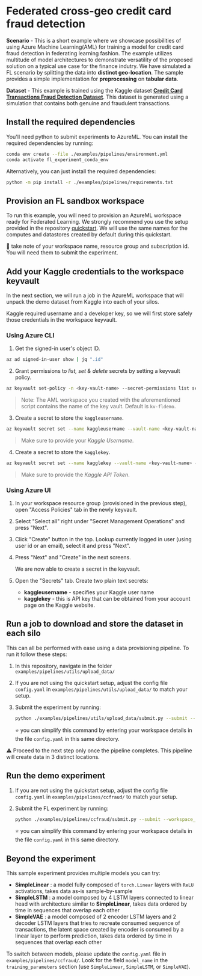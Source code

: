 # Federated cross-geo credit card fraud detection

**Scenario** - This is a short example where we showcase possibilities of using Azure Machine Learning(AML) for training a model for credit card fraud detection in federating learning fashion. The example utilizes multitude of model architectures to demonstrate versatility of the proposed solution on a typical use case for the finance indutry. We have simulated a FL scenario by splitting the data into **distinct geo-location**. The sample provides a simple implementation  for **preprocessing** on **tabular data**.

**Dataset** - This example is trained using the Kaggle dataset [**Credit Card Transactions Fraud Detection Dataset**](https://www.kaggle.com/datasets/kartik2112/fraud-detection?datasetId=817870&sortBy=voteCount&types=competitions). This dataset is generated using a simulation that contains both genuine and fraudulent transactions. 

## Install the required dependencies

You'll need python to submit experiments to AzureML. You can install the required dependencies by running:

```bash
conda env create --file ./examples/pipelines/environment.yml
conda activate fl_experiment_conda_env
```

Alternatively, you can just install the required dependencies:

```bash
python -m pip install -r ./examples/pipelines/requirements.txt
```

## Provision an FL sandbox workspace

To run this example, you will need to provision an AzureML workspace ready for Federated Learning. We strongly recommend you use the setup provided in the repository [quickstart](../quickstart.md). We will use the same names for the computes and datastores created by default during this quickstart.

:notebook: take note of your workspace name, resource group and subscription id. You will need them to submit the experiment.

## Add your Kaggle credentials to the workspace keyvault

In the next section, we will run a job in the AzureML workspace that will unpack the demo dataset from Kaggle into each of your silos.

Kaggle required username and a developer key, so we will first store safely those credentials in the workspace keyvault.

### Using Azure CLI

1. Get the signed-in user's object ID. 
```bash
az ad signed-in-user show | jq ".id"
```
2. Grant permissions to *list, set & delete* secrets by setting a keyvault policy. 
```bash
az keyvault set-policy -n <key-vault-name> --secret-permissions list set delete --object-id <object-id>
```
> Note: The AML workspace you created with the aforementioned script contains the name of the key vault. Default is `kv-fldemo`.
3. Create a secret to store the `kaggleusername`. 
```bash
az keyvault secret set --name kaggleusername --vault-name <key-vault-name> --value <kaggle-username>
```
> Make sure to provide your *Kaggle Username*.
4. Create a secret to store the `kagglekey`.
```bash
az keyvault secret set --name kagglekey --vault-name <key-vault-name> --value <kaggle-api-token>
```
> Make sure to provide the *Kaggle API Token*.

### Using Azure UI

1. In your workspace resource group (provisioned in the previous step), open "Access Policies" tab in the newly keyvault.

2. Select "Select all" right under "Secret Management Operations" and press "Next".

3. Click "Create" button in the top. Lookup currently logged in user (using user id or an email), select it and press "Next". 

4. Press "Next" and "Create" in the next screens.

    We are now able to create a secret in the keyvault.

5. Open the "Secrets" tab. Create two plain text secrets:
    
    - **kaggleusername** - specifies your Kaggle user name
    - **kagglekey** - this is API key that can be obtained from your account page on the Kaggle website.

## Run a job to download and store the dataset in each silo

This can all be performed with ease using a data provisioning pipeline. To run it follow these steps:

1. In this repository, navigate in the folder `examples/pipelines/utils/upload_data/`

2. If you are not using the quickstart setup, adjust the config file  `config.yaml` in `examples/pipelines/utils/upload_data/` to match your setup.

3. Submit the experiment by running:

   ```bash
   python ./examples/pipelines/utils/upload_data/submit.py --submit --example CCFRAUD --workspace_name "<workspace-name>" --resource_group "<resource-group-name>" --subscription_id "<subscription-id>"
   ```

    :star: you can simplify this command by entering your workspace details in the file `config.yaml` in this same directory.

:warning: Proceed to the next step only once the pipeline completes. This pipeline will create data in 3 distinct locations.

## Run the demo experiment

1. If you are not using the quickstart setup, adjust the config file  `config.yaml` in `examples/pipelines/ccfraud/` to match your setup.

2. Submit the FL experiment by running:

   ```bash
   python ./examples/pipelines/ccfraud/submit.py --submit --workspace_name "<workspace-name>" --resource_group "<resource-group-name>" --subscription_id "<subscription-id>"
   ```

    :star: you can simplify this command by entering your workspace details in the file `config.yaml` in this same directory.

## Beyond the experiment

This sample experiment provides multiple models you can try:

- **SimpleLinear** : a model fully composed of `torch.Linear` layers with `ReLU` activations, takes data as-is sample-by-sample
- **SimpleLSTM** : a model composed by 4 LSTM layers connected to linear head with architecture similar to **SimpleLinear**, takes data ordered by time in sequences that overlap each other
- **SimpleVAE** : a model composed of 2 encoder LSTM layers and 2 decoder LSTM layers that tries to recreate consumed sequence of transactions, the latent space created by encoder is consumed by a linear layer to perform prediction, takes data ordered by time in sequences that overlap each other

To switch between models, please update the `config.yaml` file in `examples/pipelines/ccfraud/`. Look for the field `model_name` in the `training_parameters` section (use `SimpleLinear`, `SimpleLSTM`, or `SimpleVAE`).
